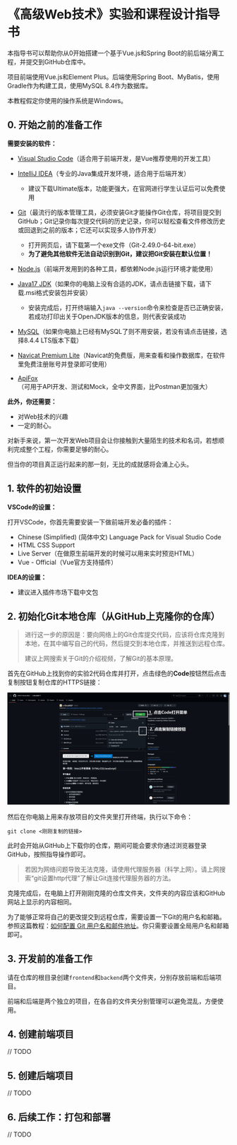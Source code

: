 # 《高级Web技术》实验和课程设计指导书

本指导书可以帮助你从0开始搭建一个基于Vue.js和Spring Boot的前后端分离工程，并提交到GitHub仓库中。

项目前端使用Vue.js和Element Plus。后端使用Spring Boot、MyBatis，使用Gradle作为构建工具，使用MySQL 8.4作为数据库。

本教程假定你使用的操作系统是Windows。

## 0. 开始之前的准备工作

**需要安装的软件：**

- [Visual Studio Code](https://code.visualstudio.com/)（适合用于前端开发，是Vue推荐使用的开发工具）
- [IntelliJ IDEA](https://www.jetbrains.com/idea/download/?section=windows)（专业的Java集成开发环境，适合用于后端开发）
  - 建议下载Ultimate版本，功能更强大，在官网进行学生认证后可以免费使用
- [Git](https://registry.npmmirror.com/binary.html?path=git-for-windows/v2.49.0.windows.1/)（最流行的版本管理工具，必须安装Git才能操作Git仓库，将项目提交到GitHub；Git记录你每次提交代码的历史记录，你可以轻松查看文件修改历史或回退到之前的版本；它还可以实现多人协作开发）
  - 打开网页后，请下载第一个exe文件（Git-2.49.0-64-bit.exe）
  - **为了避免其他软件无法自动识别到Git，建议把Git安装在默认位置！**
- [Node.js](https://nodejs.org/zh-cn)（前端开发用到的各种工具，都依赖Node.js运行环境才能使用）

- [Java17 JDK](https://www.azul.com/downloads/?version=java-17-lts&os=windows&architecture=x86-64-bit&package=jdk#zulu)（如果你的电脑上没有合适的JDK，请点击链接下载，请下载.msi格式安装包并安装）
  - 安装完成后，打开终端输入`java --version`命令来检查是否已正确安装，若成功打印出关于OpenJDK版本的信息，则代表安装成功
- [MySQL](https://dev.mysql.com/downloads/mysql/)（如果你电脑上已经有MySQL了则不用安装，若没有请点击链接，选择8.4.4 LTS版本下载）
- [Navicat Premium Lite](https://www.navicat.com.cn/products/navicat-premium-lite)（Navicat的免费版，用来查看和操作数据库，在软件里免费注册账号并登录即可使用）
- [ApiFox](https://apifox.com/)（可用于API开发、测试和Mock，全中文界面，比Postman更加强大）

**此外，你还需要：**

- 对Web技术的兴趣
- 一定的耐心。

对新手来说，第一次开发Web项目会让你接触到大量陌生的技术和名词，若想顺利完成整个工程，你需要足够的耐心。

但当你的项目真正运行起来的那一刻，无比的成就感将会涌上心头。

## 1. 软件的初始设置

**VSCode的设置：**

打开VSCode，你首先需要安装一下做前端开发必备的插件：

- Chinese (Simplified) (简体中文) Language Pack for Visual Studio Code
- HTML CSS Support
- Live Server（在做原生前端开发的时候可以用来实时预览HTML）
- Vue - Official（Vue官方支持插件）

**IDEA的设置：**

- 建议进入插件市场下载中文包

## 2. 初始化Git本地仓库（从GitHub上克隆你的仓库）

> 进行这一步的原因是：要向网络上的Git仓库提交代码，应该将仓库克隆到本地，在其中编写自己的代码，然后提交到本地仓库，并推送到远程仓库。
>
> 建议上网搜索关于Git的介绍视频，了解Git的基本原理。

首先在GitHub上找到你的实验2代码仓库并打开，点击绿色的**Code**按钮然后点击复制按钮复制仓库的HTTPS链接：

![image-20250329123303563](./images/image-20250329123303563.png)

然后在你电脑上用来存放项目的文件夹里打开终端，执行以下命令：

````
git clone <刚刚复制的链接>
````

此时会开始从GitHub上下载你的仓库，期间可能会要求你通过浏览器登录GitHub，按照指导操作即可。

> 若因为网络问题导致无法克隆，请使用代理服务器（科学上网）。请上网搜索“git设置http代理”了解让Git连接代理服务器的方法。

克隆完成后，在电脑上打开刚刚克隆的仓库文件夹，文件夹的内容应该和GitHub网站上显示的内容相同。

为了能够正常将自己的更改提交到远程仓库，需要设置一下Git的用户名和邮箱。参照这篇教程：[如何配置 Git 用户名和邮件地址](https://zhuanlan.zhihu.com/p/120862483)。你只需要设置全局用户名和邮箱即可。

## 3. 开发前的准备工作

请在仓库的根目录创建`frontend`和`backend`两个文件夹，分别存放前端和后端项目。

前端和后端是两个独立的项目，在各自的文件夹分别管理可以避免混乱，方便使用。

## 4. 创建前端项目

// TODO

## 5. 创建后端项目

// TODO

## 6. 后续工作：打包和部署

// TODO

